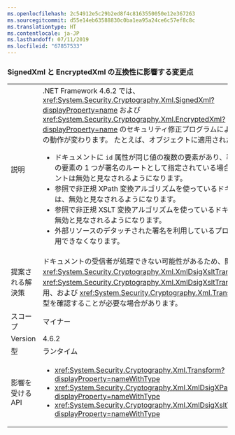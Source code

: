```yaml
---
ms.openlocfilehash: 2c54912e5c29b2ed8f4c8163550050e12e367263
ms.sourcegitcommit: d55e14eb63588830c0ba1ea95a24ce6c57ef8c8c
ms.translationtype: HT
ms.contentlocale: ja-JP
ms.lasthandoff: 07/11/2019
ms.locfileid: "67857533"
---
```

### <a name="signedxml-and-encryptedxml-breaking-changes"></a>SignedXml と EncryptedXml の互換性に影響する変更点

|   |   |
|---|---|
|説明|.NET Framework 4.6.2 では、<xref:System.Security.Cryptography.Xml.SignedXml?displayProperty=name> および <xref:System.Security.Cryptography.Xml.EncryptedXml?displayProperty=name> のセキュリティ修正プログラムにより、実行時の動作が変わります。 たとえば、オブジェクトに適用された<ul><li>ドキュメントに <code>id</code> 属性が同じ値の複数の要素があり、署名でそれらの要素の 1 つが署名のルートとして指定されている場合、ドキュメントは無効と見なされるようになります。</li><li>参照で非正規 XPath 変換アルゴリズムを使っているドキュメントは、無効と見なされるようになります。</li><li>参照で非正規 XSLT 変換アルゴリズムを使っているドキュメントは、無効と見なされるようになります。</li><li>外部リソースのデタッチされた署名を利用しているプログラムは、利用できなくなります。</li></ul>|
|提案される解決策|ドキュメントの受信者が処理できない可能性があるため、開発者は <xref:System.Security.Cryptography.Xml.XmlDsigXsltTransform> と <xref:System.Security.Cryptography.Xml.XmlDsigXsltTransform> の使用、および <xref:System.Security.Cryptography.Xml.Transform> の派生型を確認することが必要な場合があります。|
|スコープ|マイナー|
|Version|4.6.2|
|型|ランタイム|
|影響を受ける API|<ul><li><xref:System.Security.Cryptography.Xml.Transform?displayProperty=nameWithType></li><li><xref:System.Security.Cryptography.Xml.XmlDsigXPathTransform?displayProperty=nameWithType></li><li><xref:System.Security.Cryptography.Xml.XmlDsigXsltTransform?displayProperty=nameWithType></li></ul>|


